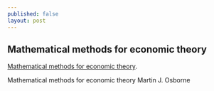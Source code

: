 ```yaml
---
published: false
layout: post
---
```

## Mathematical methods for economic theory

[Mathematical methods for economic theory](http://mjo.osborne.economics.utoronto.ca/index.php/tutorial/index/1/int/i).

Mathematical methods for economic theory
Martin J. Osborne